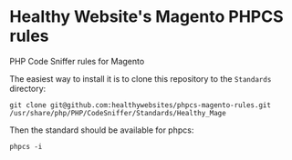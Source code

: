 # Healthy Website's Magento PHPCS rules

PHP Code Sniffer rules for Magento

The easiest way to install it is to clone this repository to the `Standards` directory:

```
git clone git@github.com:healthywebsites/phpcs-magento-rules.git /usr/share/php/PHP/CodeSniffer/Standards/Healthy_Mage
```

Then the standard should be available for phpcs:

```
phpcs -i
```